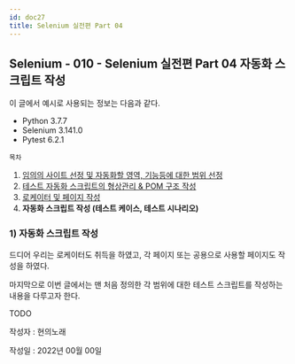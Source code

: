 ```yaml
---
id: doc27
title: Selenium 실전편 Part 04
---
```


## Selenium - 010 - Selenium 실전편 Part 04 자동화 스크립트 작성

이 글에서 예시로 사용되는 정보는 다음과 같다.

- Python 3.7.7
- Selenium 3.141.0
- Pytest 6.2.1





```목차```

1. [임의의 사이트 선정 및 자동화할 영역, 기능등에 대한 범위 선정](https://qa-linesong.netlify.app/docs/doc23)
2. [테스트 자동화 스크립트의 형상관리 & POM 구조 작성](https://qa-linesong.netlify.app/docs/doc24)
3. [로케이터 및 페이지 작성](https://qa-linesong.netlify.app/docs/doc26)
4. **자동화 스크립트 작성 (테스트 케이스, 테스트 시나리오)**





### 1) 자동화 스크립트 작성



드디어 우리는 로케이터도 취득을 하였고, 각 페이지 또는 공용으로 사용할 페이지도 작성을 하였다.

마지막으로 이번 글에서는 맨 처음 정의한 각 범위에 대한 테스트 스크립트를 작성하는 내용을 다루고자 한다.

TODO








작성자 : 현의노래

작성일 : 2022년 00월 00일